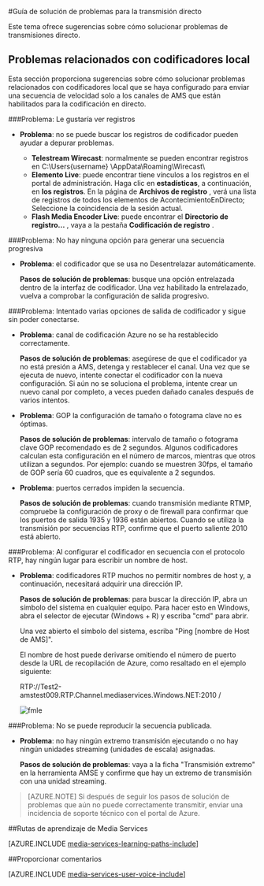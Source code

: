<properties 
    pageTitle="Guía de solución de problemas para la transmisión directo | Microsoft Azure" 
    description="Este tema proporciona sugerencias sobre cómo solucionar problemas de transmisiones de live." 
    services="media-services" 
    documentationCenter="" 
    authors="juliako" 
    manager="erikre" 
    editor=""/>

<tags 
    ms.service="media-services" 
    ms.workload="media" 
    ms.tgt_pltfrm="na" 
    ms.devlang="na" 
    ms.topic="article" 
    ms.date="10/12/2016"  
    ms.author="juliako"/>

#<a name="troubleshooting-guide-for-live-streaming"></a>Guía de solución de problemas para la transmisión directo

Este tema ofrece sugerencias sobre cómo solucionar problemas de transmisiones directo.

## <a name="issues-related-to-on-premises-encoders"></a>Problemas relacionados con codificadores local 

Esta sección proporciona sugerencias sobre cómo solucionar problemas relacionados con codificadores local que se haya configurado para enviar una secuencia de velocidad solo a los canales de AMS que están habilitados para la codificación en directo.

###<a name="problem-would-like-to-see-logs"></a>Problema: Le gustaría ver registros 

- **Problema**: no se puede buscar los registros de codificador pueden ayudar a depurar problemas.
    
    - **Telestream Wirecast**: normalmente se pueden encontrar registros en C:\Users\{username} \AppData\Roaming\Wirecast\ 
    - **Elemento Live**: puede encontrar tiene vínculos a los registros en el portal de administración. Haga clic en **estadísticas**, a continuación, en **los registros**. En la página de **Archivos de registro** , verá una lista de registros de todos los elementos de AcontecimientoEnDirecto; Seleccione la coincidencia de la sesión actual. 
    - **Flash Media Encoder Live**: puede encontrar el **Directorio de registro...** , vaya a la pestaña **Codificación de registro** .
    
###<a name="problem-there-is-no-option-for-outputting-a-progressive-stream"></a>Problema: No hay ninguna opción para generar una secuencia progresiva

- **Problema**: el codificador que se usa no Desentrelazar automáticamente. 

    **Pasos de solución de problemas**: busque una opción entrelazada dentro de la interfaz de codificador. Una vez habilitado la entrelazado, vuelva a comprobar la configuración de salida progresivo. 
 
###<a name="problem-tried-several-encoder-output-settings-and-still-unable-to-connect"></a>Problema: Intentado varias opciones de salida de codificador y sigue sin poder conectarse. 

- **Problema**: canal de codificación Azure no se ha restablecido correctamente. 

    **Pasos de solución de problemas**: asegúrese de que el codificador ya no está presión a AMS, detenga y restablecer el canal. Una vez que se ejecuta de nuevo, intente conectar el codificador con la nueva configuración. Si aún no se soluciona el problema, intente crear un nuevo canal por completo, a veces pueden dañado canales después de varios intentos.  

- **Problema**: GOP la configuración de tamaño o fotograma clave no es óptimas. 

    **Pasos de solución de problemas**: intervalo de tamaño o fotograma clave GOP recomendado es de 2 segundos. Algunos codificadores calculan esta configuración en el número de marcos, mientras que otros utilizan a segundos. Por ejemplo: cuando se muestren 30fps, el tamaño de GOP sería 60 cuadros, que es equivalente a 2 segundos.  
     
- **Problema**: puertos cerrados impiden la secuencia. 

    **Pasos de solución de problemas**: cuando transmisión mediante RTMP, compruebe la configuración de proxy o de firewall para confirmar que los puertos de salida 1935 y 1936 están abiertos. Cuando se utiliza la transmisión por secuencias RTP, confirme que el puerto saliente 2010 está abierto. 


###<a name="problem-when-configuring-the-encoder-to-stream-with-the-rtp-protocol-there-is-no-place-to-enter-a-host-name"></a>Problema: Al configurar el codificador en secuencia con el protocolo RTP, hay ningún lugar para escribir un nombre de host. 

- **Problema**: codificadores RTP muchos no permitir nombres de host y, a continuación, necesitará adquirir una dirección IP.  

    **Pasos de solución de problemas**: para buscar la dirección IP, abra un símbolo del sistema en cualquier equipo. Para hacer esto en Windows, abra el selector de ejecutar (Windows + R) y escriba "cmd" para abrir.  

    Una vez abierto el símbolo del sistema, escriba "Ping [nombre de Host de AMS]". 

    El nombre de host puede derivarse omitiendo el número de puerto desde la URL de recopilación de Azure, como resaltado en el ejemplo siguiente: 

    RTP://Test2-amstest009.RTP.Channel.mediaservices.Windows.NET:2010 / 

    ![fmle](./media/media-services-fmle-live-encoder/media-services-fmle10.png)

###<a name="problem-unable-to-playback-the-published-stream"></a>Problema: No se puede reproducir la secuencia publicada.
 
- **Problema**: no hay ningún extremo transmisión ejecutando o no hay ningún unidades streaming (unidades de escala) asignadas. 

    **Pasos de solución de problemas**: vaya a la ficha "Transmisión extremo" en la herramienta AMSE y confirme que hay un extremo de transmisión con una unidad streaming. 
    


>[AZURE.NOTE] Si después de seguir los pasos de solución de problemas que aún no puede correctamente transmitir, enviar una incidencia de soporte técnico con el portal de Azure.

##<a name="media-services-learning-paths"></a>Rutas de aprendizaje de Media Services

[AZURE.INCLUDE [media-services-learning-paths-include](../../includes/media-services-learning-paths-include.md)]

##<a name="provide-feedback"></a>Proporcionar comentarios

[AZURE.INCLUDE [media-services-user-voice-include](../../includes/media-services-user-voice-include.md)]
